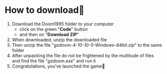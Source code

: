 # How to download🔽
1. Download the Doom1995 folder to your computer 
    - click on the green "**Code**" button
    - and then on "**Download ZIP**"
2. When downloaded, unzip the downloaded file
3. Then unzip the file "*gzdoom-4-10-10-0-Windows-64bit.zip*" to the same folder
4. After unpacking the file do not be frightened by the multitude of files and find the file "*gzdoom.exe*" and run it
5. Congratulations, you've launched the game:tada:
      
